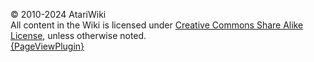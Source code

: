 &copy; 2010-2024 AtariWiki  
All content in the Wiki is licensed under [Creative Commons Share Alike License](http://creativecommons.org/licenses/by-sa/2.5/), unless otherwise noted.  
[{PageViewPlugin}](../{PageViewPlugin}/index.md)  
